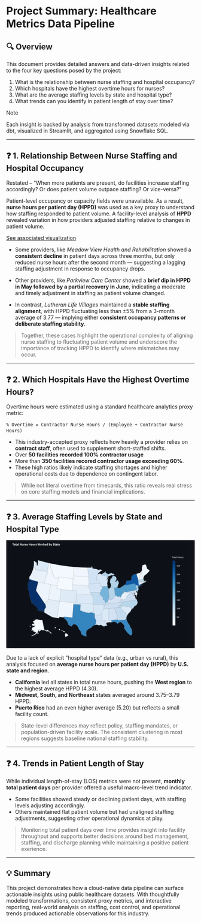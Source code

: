 # Project Summary: Healthcare Metrics Data Pipeline

## 🔍 Overview

This document provides detailed answers and data-driven insights related to the four key questions posed by the project:

1. What is the relationship between nurse staffing and hospital occupancy?
2. Which hospitals have the highest overtime hours for nurses?
3. What are the average staffing levels by state and hospital type?
4. What trends can you identify in patient length of stay over time?

> [!NOTE]
> Each insight is backed by analysis from transformed datasets modeled via dbt, visualized in Streamlit, and aggregated using Snowflake SQL.

---

## ❓ 1. Relationship Between Nurse Staffing and Hospital Occupancy

Restated – “When more patients are present, do facilities increase staffing accordingly? Or does patient volume outpace staffing?  Or vice-versa?”

Patient-level occupancy or capacity fields were unavailable.  As a result, **nurse hours per patient day (HPPD)** was used as a key proxy to understand how staffing responded to patient volume.  A facility-level analysis of **HPPD** revealed variation in how providers adjusted staffing relative to changes in patient volume.

[See associated visualization](./assets/images/full/observation1_hppd.png)

- Some providers, like *Meadow View Health and Rehabilitation* showed a **consistent decline** in patient days across three months, but only reduced nurse hours after the second month — suggesting a lagging staffing adjustment in response to occupancy drops.

- Other providers, like *Parkview Care Center* showed a **brief dip in HPPD in May followed by a partial recovery in June**, indicating a moderate and timely adjustment in staffing as patient volume changed.

- In contrast, *Lutheran Life Villages* maintained a **stable staffing alignment**, with HPPD fluctuating less than ±5% from a 3-month average of 3.77 — implying either **consistent occupancy patterns or deliberate staffing stability**.

> Together, these cases highlight the operational complexity of aligning nurse staffing to fluctuating patient volume and underscore the importance of tracking HPPD to identify where mismatches may occur.

---

## ❓ 2. Which Hospitals Have the Highest Overtime Hours?

Overtime hours were estimated using a standard healthcare analytics proxy metric:

```text
% Overtime = Contractor Nurse Hours / (Employee + Contractor Nurse Hours)
```

- This industry-accepted proxy reflects how heavily a provider relies on **contract staff**, often used to supplement short-staffed shifts.
- Over **50 facilities recorded 100% contractor usage**
- More than **350 facilities recored contractor usage exceeding 60%**.
- These high ratios likely indicate staffing shortages and higher operational costs due to dependence on contingent labor.

> While not literal overtime from timecards, this ratio reveals real stress on core staffing models and financial implications.

---

## ❓ 3. Average Staffing Levels by State and Hospital Type

![Map of United States](./assets/images/full/observation3_staff_levels_by_state.png)

Due to a lack of explicit "hospital type" data (e.g., urban vs rural), this analysis focused on **average nurse hours per patient day (HPPD)** by **U.S. state and region**.

- **California** led all states in total nurse hours, pushing the **West region** to the highest average HPPD (4.30).
- **Midwest, South, and Northeast** states averaged around 3.75–3.79 HPPD.
- **Puerto Rico** had an even higher average (5.20) but reflects a small facility count.

> State-level differences may reflect policy, staffing mandates, or population-driven facility scale. The consistent clustering in most regions suggests baseline national staffing stability.

---

## ❓ 4. Trends in Patient Length of Stay

While individual length-of-stay (LOS) metrics were not present, **monthly total patient days** per provider offered a useful macro-level trend indicator.

- Some facilities showed steady or declining patient days, with staffing levels adjusting accordingly.
- Others maintained flat patient volume but had unaligned staffing adjustments, suggesting other operational dynamics at play.

> Monitoring total patient days over time provides insight into facility throughput and supports better decisions around bed management, staffing, and discharge planning while maintaining a positive patient exerience.

---

## 💡 Summary

This project demonstrates how a cloud-native data pipeline can surface actionable insights using public healthcare datasets. With thoughtfully modeled transformations, consistent proxy metrics, and interactive reporting, real-world analysis on staffing, cost control, and operational trends produced actionable observations for this industry.

